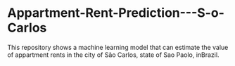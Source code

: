 # Appartment-Rent-Prediction---S-o-Carlos
This repository shows a machine learning model that can estimate the value of appartment rents in the city of São Carlos,  state of Sao Paolo, inBrazil.
